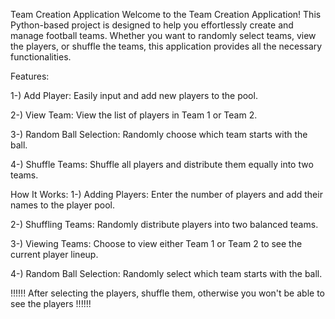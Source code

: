 Team Creation Application
Welcome to the Team Creation Application! This Python-based project is designed to help you effortlessly create and manage football teams. Whether you want to randomly select teams, view the players, or shuffle the teams, this application provides all the necessary functionalities.

Features:

1-) Add Player: Easily input and add new players to the pool.

2-) View Team: View the list of players in Team 1 or Team 2.

3-) Random Ball Selection: Randomly choose which team starts with the ball.

4-) Shuffle Teams: Shuffle all players and distribute them equally into two teams.

How It Works:
1-) Adding Players: Enter the number of players and add their names to the player pool.

2-) Shuffling Teams: Randomly distribute players into two balanced teams.

3-) Viewing Teams: Choose to view either Team 1 or Team 2 to see the current player lineup.

4-) Random Ball Selection: Randomly select which team starts with the ball.

!!!!!! After selecting the players, shuffle them, otherwise you won't be able to see the players !!!!!!
